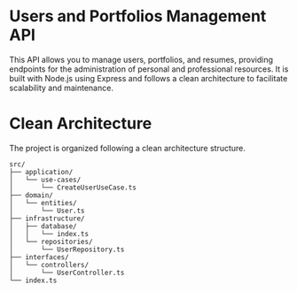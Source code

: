 # Users and Portfolios Management API

This API allows you to manage users, portfolios, and resumes, providing endpoints for the administration of personal and professional resources. It is built with Node.js using Express and follows a clean architecture to facilitate scalability and maintenance.

# Clean Architecture
The project is organized following a clean architecture structure.
```
src/
├── application/
│   └── use-cases/
│       └── CreateUserUseCase.ts
├── domain/
│   └── entities/
│       └── User.ts
├── infrastructure/
│   ├── database/
│   │   └── index.ts
│   └── repositories/
│       └── UserRepository.ts
├── interfaces/
│   └── controllers/
│       └── UserController.ts
└── index.ts
```